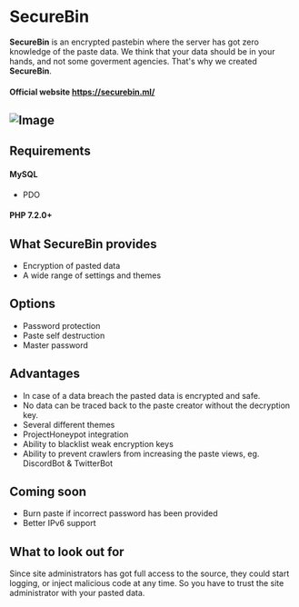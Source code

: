 # SecureBin
**SecureBin** is an encrypted pastebin where the server has got zero knowledge of the paste data.
We think that your data should be in your hands, and not some goverment agencies. That's why we created **SecureBin**.

#### Official website https://securebin.ml/

![Image](https://i.postimg.cc/CxJk7gy2/28ccb63b90f65d21995b78ee79b69837.png)
---

## Requirements
#### MySQL
* PDO
#### PHP 7.2.0+

## What SecureBin provides
* Encryption of pasted data
* A wide range of settings and themes

## Options
* Password protection
* Paste self destruction
* Master password

## Advantages
* In case of a data breach the pasted data is encrypted and safe.
* No data can be traced back to the paste creator without the decryption key.
* Several different themes
* ProjectHoneypot integration
* Ability to blacklist weak encryption keys
* Ability to prevent crawlers from increasing the paste views, eg. DiscordBot & TwitterBot

## Coming soon
* Burn paste if incorrect password has been provided
* Better IPv6 support

## What to look out for
Since site administrators has got full access to the source, they could start logging, or inject malicious code at any time. So you have to trust the site administrator with your pasted data.
